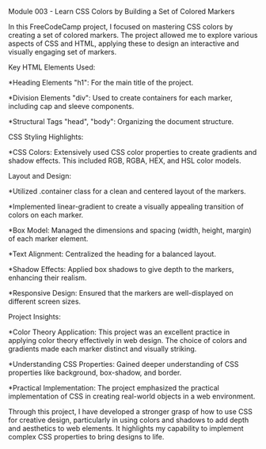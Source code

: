 Module 003 - Learn CSS Colors by Building a Set of Colored Markers

In this FreeCodeCamp project, I focused on mastering CSS colors by creating a set of colored markers. The project allowed me to explore various aspects of CSS and HTML, applying these to design an interactive and visually engaging set of markers.

Key HTML Elements Used:

*Heading Elements "h1": For the main title of the project.

*Division Elements "div": Used to create containers for each marker, including cap and sleeve components.

*Structural Tags "head", "body": Organizing the document structure.

CSS Styling Highlights:

*CSS Colors: Extensively used CSS color properties to create gradients and shadow effects. This included RGB, RGBA, HEX, and HSL color models.

Layout and Design:

*Utilized .container class for a clean and centered layout of the markers.

*Implemented linear-gradient to create a visually appealing transition of colors on each marker.

*Box Model: Managed the dimensions and spacing (width, height, margin) of each marker element.

*Text Alignment: Centralized the heading for a balanced layout.

*Shadow Effects: Applied box shadows to give depth to the markers, enhancing their realism.

*Responsive Design: Ensured that the markers are well-displayed on different screen sizes.

Project Insights:

*Color Theory Application: This project was an excellent practice in applying color theory effectively in web design. The choice of 
colors and gradients made each marker distinct and visually striking.

*Understanding CSS Properties: Gained deeper understanding of CSS properties like background, box-shadow, and border.

*Practical Implementation: The project emphasized the practical implementation of CSS in creating real-world objects in a web environment.

Through this project, I have developed a stronger grasp of how to use CSS for creative design, particularly in using colors and shadows to add depth and aesthetics to web elements. It highlights my capability to implement complex CSS properties to bring designs to life.